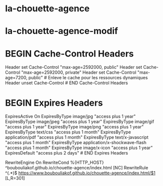 # la-chouette-agence
# la-chouette-agence-modif
# BEGIN Cache-Control Headers
<IfModule mod_headers.c>
<FilesMatch "\.(ico|jpe?g|png|gif|swf|css|gz)$">
Header set Cache-Control "max-age=2592000, public"
</FilesMatch>
<FilesMatch "\.(js)$">
Header set Cache-Control "max-age=2592000, private"
</FilesMatch>
<filesMatch "\.(html|htm)$">
Header set Cache-Control "max-age=7200, public"
</filesMatch>
# Enleve le cache pour les ressources dynamiques
<FilesMatch "\.(pl|php|cgi|spl|scgi|fcgi)$">
Header unset Cache-Control
</FilesMatch>
</IfModule>
# END Cache-Control Headers

# BEGIN Expires Headers
<IfModule mod_expires.c>
ExpiresActive On
ExpiresByType image/jpg "access plus 1 year"
ExpiresByType image/jpeg "access plus 1 year"
ExpiresByType image/gif "access plus 1 year"
ExpiresByType image/png "access plus 1 year"
ExpiresByType text/css "access plus 1 month"
ExpiresByType application/pdf "access plus 1 month"
ExpiresByType text/x-javascript "access plus 1 month"
ExpiresByType application/x-shockwave-flash "access plus 1 month"
ExpiresByType image/x-icon "access plus 1 year"
ExpiresDefault "access plus 2 days"
</IfModule>
# END Expires Headers

RewriteEngine On
RewriteCond %{HTTP_HOST} ^boubouliakof.github.io/chouette-agence/index.html [NC] 
RewriteRule ^(.*)$ https://www.boubouliakof.github.io/chouette-agence/index.html/$1 [L,R=301]
